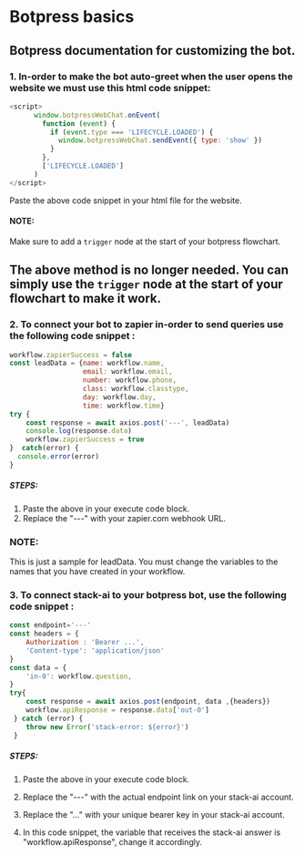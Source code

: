 # Botpress basics
## Botpress documentation for customizing the bot.

### 1. In-order to make the bot auto-greet when the user opens the website we must use this html code snippet:

~~~javascript
<script>
      window.botpressWebChat.onEvent(
        function (event) {
          if (event.type === 'LIFECYCLE.LOADED') {
            window.botpressWebChat.sendEvent({ type: 'show' })
          }
        },
        ['LIFECYCLE.LOADED']
      )
</script>

~~~

Paste the above code snippet in your html file for the website.

#### NOTE:
Make sure to add a ```trigger``` node at the start of your botpress flowchart.

## The above method is no longer needed. You can simply use the ```trigger``` node at the start of your flowchart to make it work.

### 2. To connect your bot to zapier in-order to send queries use the following code snippet :

~~~javascript
workflow.zapierSuccess = false
const leadData = {name: workflow.name,
                  email: workflow.email,
                  number: workflow.phone,
                  class: workflow.classtype,
                  day: workflow.day,
                  time: workflow.time}
try {
    const response = await axios.post('---', leadData)
    console.log(response.data)
    workflow.zapierSuccess = true
}  catch(error) {
  console.error(error)
}
~~~
##### STEPS:
 1. Paste the above in your execute code block.
 2. Replace the "---" with your zapier.com webhook URL.

### NOTE:
This is just a sample for leadData. You must change the variables to the names that you have created in your workflow.


### 3. To connect stack-ai to your botpress bot, use the following code snippet :

~~~javascript
const endpoint='---'
const headers = {
    Authorization : 'Bearer ...',
    'Content-type': 'application/json'
}
const data = {
    'in-0': workflow.question,
}
try{
    const response = await axios.post(endpoint, data ,{headers})
    workflow.apiResponse = response.data['out-0']
 } catch (error) {
    throw new Error('stack-error: ${error}')
 }
~~~

##### STEPS:
1. Paste the above in your execute code block.

2. Replace the "---" with the actual endpoint link on your stack-ai account.

3. Replace the "..." with your unique bearer key in your stack-ai account.

4. In this code snippet, the variable that receives the stack-ai answer is "workflow.apiResponse", change it accordingly.




